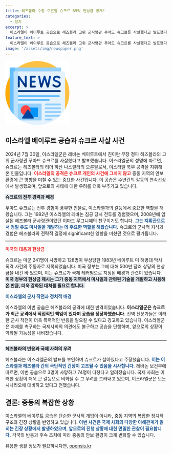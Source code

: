 ```yaml
---
title: 헤즈볼라 수장 오른팔 슈크르 69억 현상금 공개!
categories:
  - 정치
excerpt: >
  이스라엘이 베이루트 공습으로 헤즈볼라 고위 군사령관 푸아드 슈크르를 사살했다고 발표했다. 슈크르는 미 해병대 폭격 사건의 주동자로 69억원의 현상금이 걸려있다. 이 공습으로 레바논 내 3명이 사망했으며, 이스라엘은 전면전을 원치 않는다고 밝혔다.
feature_text: >
  이스라엘이 베이루트 공습으로 헤즈볼라 고위 군사령관 푸아드 슈크르를 사살했다고 발표했다. 슈크르는 미 해병대 폭격 사건의 주동자로 69억원의 현상금이 걸려있다. 이 공습으로 레바논 내 3명이 사망했으며, 이스라엘은 전면전을 원치 않는다고 밝혔다.
image: '/assets/img/newspaper.png'
---
```


<p><img src="/assets/img/newspaper.png" alt="kimp 속보" /></p>

<h2 data-ke-size="size26">이스라엘 베이루트 공습과 슈크르 사살 사건</h2>

<p data-ke-size="size16">2024년 7월 30일, 이스라엘군은 레바논 베이루트에서 친이란 무장 정파 헤즈볼라의 고위 군사령관 푸아드 슈크르를 사살했다고 발표했습니다. 이스라엘군의 성명에 따르면, 슈크르는 헤즈볼라의 리더 하산 나스랄라의 오른팔로서, 이스라엘 북부 공격을 지휘해 온 인물입니다. <b><span style="color: #ee2323;">이스라엘의 공격은 슈크르 개인의 사건에 그치지 않고</span></b> 중동 지역의 안보 환경에 큰 영향을 미칠 수 있는 중요한 사건입니다. 이 공습은 수년간의 갈등의 연속선상에서 발생했으며, 앞으로의 사태에 대한 우려를 더욱 부추기고 있습니다.</p>

<p data-ke-size="size16"></p>

<p><b><span style="background-color: #21538527;">슈크르의 전투 경력과 배경</span></b></p>

<p data-ke-size="size16">푸아드 슈크르는 전투 경험이 풍부한 인물로, 이스라엘과의 갈등에서 중요한 역할을 해왔습니다. 그는 1982년 이스라엘의 레바논 침공 당시 전투를 경험했으며, 2008년에 암살된 헤즈볼라 군사령관이었던 이마드 무그니예의 친구이기도 합니다. <b><span style="color: #1a5490;">그는 지휘관으로서 정밀 유도 미사일을 개발하는 데 주요한 역할을 해왔습니다.</span></b> 슈크르의 군사적 지식과 경험은 헤즈볼라의 전략적 결정에 significant한 영향을 미쳤던 것으로 평가됩니다.</p>

<hr>

<p><b><span style="color: #ee2323;">미국의 대응과 현상금</span></b></p>

<p data-ke-size="size16">슈크르는 미군 241명이 사망하고 128명이 부상당한 1983년 베이루트 미 해병대 막사 폭격 사건의 주동자로 지목되었습니다. 미국 정부는 그에 대해 500만 달러 상당의 현상금을 내건 바 있으며, 이는 슈크르가 국제 테러범으로 지정된 배경과 관련이 있습니다. <b><span style="background-color: #21538527;">미국 정부의 현상금 제시는 그가 중동 지역에서 미사일과 관련된 기술을 개발하고 사용해온 만큼, 더욱 강화된 대처를 필요로 합니다.</span></b></p>

<p data-ke-size="size16"></p>

<p><b><span style="color: #1a5490;">이스라엘의 군사 작전과 정치적 배경</span></b></p>

<p data-ke-size="size16">이스라엘의 이번 공습은 헤즈볼라의 공격에 대한 반격이었습니다. <b><span style="ee2323;">이스라엘군은 슈크르가 최근 공격에서 직접적인 책임이 있다며 공습을 정당화했습니다.</span></b> 전역 전문가들은 이러한 군사 작전이 더욱 폭력적인 반응을 일으킬 수 있다고 경고하고 있습니다. 이스라엘군은 자제를 촉구하는 국제사회의 의견에도 불구하고 공습을 단행하며, 앞으로의 상황이 악화될 가능성을 내비쳤습니다.</p>

<hr>

<p><b><span style="background-color: #21538527;">헤즈볼라의 반응과 국제 사회의 우려</span></b></p>

<p data-ke-size="size16">헤즈볼라는 이스라엘군의 발표를 부인하며 슈크르가 살아있다고 주장했습니다. <b><span style="color: #1a5490;">이는 이스라엘과 헤즈볼라 간의 극단적인 긴장이 고조될 수 있음을 시사합니다.</span></b> 레바논 보건부에 따르면, 이번 공습으로 3명이 사망하고 74명이 다쳤다고 알려졌습니다. 국제 사회는 이러한 상황이 더욱 큰 갈등으로 비화될 수 그 우려를 드러내고 있으며, 이스라엘군은 모든 시나리오에 대비하고 있다고 전했습니다.</p>

<h2 data-ke-size="size26">결론: 중동의 복잡한 상황</h2>

<p data-ke-size="size16">이스라엘의 베이루트 공습은 단순한 군사적 개입이 아니라, 중동 지역의 복잡한 정치적 구조와 긴장 상황을 반영하고 있습니다. <b><span style="color: #1a5490;">이번 사건은 국제 사회의 다양한 이해관계가 얽히는 긴장 상황에서 발생하였으며, 앞으로의 진행 상황에 대한 면밀한 관찰이 필요합니다.</span></b> 각국의 반응과 후속 조치에 따라 중동의 안보 환경이 크게 변화할 수 있습니다.</p>

<p data-ke-size="size16"></p>
유용한 생활 정보가 필요하시다면, <a href="https://opensis.kr" rel="dofollow">opensis.kr</a>


